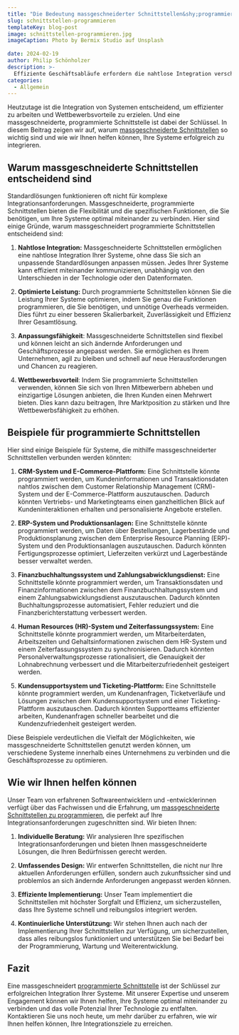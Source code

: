 ```yaml
---
title: "Die Bedeutung massgeschneiderter Schnittstellen&shy;programmierung: Ihre Systeme optimal integrieren"
slug: schnittstellen-programmieren
templateKey: blog-post
image: schnittstellen-programmieren.jpg
imageCaption: Photo by Bermix Studio auf Unsplash
  
date: 2024-02-19
author: Philip Schönholzer
description: >-
  Effiziente Geschäftsabläufe erfordern die nahtlose Integration verschiedener Systeme. Erfahren Sie, warum massgeschneidert programmierte Schnittstellen dabei eine entscheidende Rolle spielen und wie Ihr Unternehmen davon profitieren kann.
categories:
  - Allgemein
---
```


Heutzutage ist die Integration von Systemen entscheidend, um effizienter zu arbeiten und Wettbewerbsvorteile zu erzielen. Und eine massgeschneiderte, programmierte Schnittstelle ist dabei der Schlüssel. In diesem Beitrag zeigen wir auf, warum [massgeschneiderte Schnittstellen](/schnittstellen-entwickeln/) so wichtig sind und wie wir Ihnen helfen können, Ihre Systeme erfolgreich zu integrieren.

## Warum massgeschneiderte Schnittstellen entscheidend sind

Standardlösungen funktionieren oft nicht für komplexe Integrationsanforderungen. Massgeschneiderte, programmierte Schnittstellen bieten die Flexibilität und die spezifischen Funktionen, die Sie benötigen, um Ihre Systeme optimal miteinander zu verbinden. Hier sind einige Gründe, warum massgeschneidert programmierte Schnittstellen entscheidend sind:

1. **Nahtlose Integration:** Massgeschneiderte Schnittstellen ermöglichen eine nahtlose Integration Ihrer Systeme, ohne dass Sie sich an unpassende Standardlösungen anpassen müssen. Jedes Ihrer Systeme kann effizient miteinander kommunizieren, unabhängig von den Unterschieden in der Technologie oder den Datenformaten.

2. **Optimierte Leistung:** Durch programmierte Schnittstellen können Sie die Leistung Ihrer Systeme optimieren, indem Sie genau die Funktionen programmieren, die Sie benötigen, und unnötige Overheads vermeiden. Dies führt zu einer besseren Skalierbarkeit, Zuverlässigkeit und Effizienz Ihrer Gesamtlösung.

3. **Anpassungsfähigkeit**: Massgeschneiderte Schnittstellen sind flexibel und können leicht an sich ändernde Anforderungen und Geschäftsprozesse angepasst werden. Sie ermöglichen es Ihrem Unternehmen, agil zu bleiben und schnell auf neue Herausforderungen und Chancen zu reagieren.

4. **Wettbewerbsvorteil**: Indem Sie programmierte Schnittstellen verwenden, können Sie sich von Ihren Mitbewerbern abheben und einzigartige Lösungen anbieten, die Ihren Kunden einen Mehrwert bieten. Dies kann dazu beitragen, Ihre Marktposition zu stärken und Ihre Wettbewerbsfähigkeit zu erhöhen.

## Beispiele für programmierte Schnittstellen

Hier sind einige Beispiele für Systeme, die mithilfe massgeschneiderter Schnittstellen verbunden werden könnten:

1. **CRM-System und E-Commerce-Plattform:** Eine Schnittstelle könnte programmiert werden, um Kundeninformationen und Transaktionsdaten nahtlos zwischen dem Customer Relationship Management (CRM)-System und der E-Commerce-Plattform auszutauschen. Dadurch könnten Vertriebs- und Marketingteams einen ganzheitlichen Blick auf Kundeninteraktionen erhalten und personalisierte Angebote erstellen.

2. **ERP-System und Produktionsanlagen:** Eine Schnittstelle könnte programmiert werden, um Daten über Bestellungen, Lagerbestände und Produktionsplanung zwischen dem Enterprise Resource Planning (ERP)-System und den Produktionsanlagen auszutauschen. Dadurch könnten Fertigungsprozesse optimiert, Lieferzeiten verkürzt und Lagerbestände besser verwaltet werden.

3. **Finanzbuchhaltungssystem und Zahlungsabwicklungsdienst:** Eine Schnittstelle könnte programmiert werden, um Transaktionsdaten und Finanzinformationen zwischen dem Finanzbuchhaltungssystem und einem Zahlungsabwicklungsdienst auszutauschen. Dadurch könnten Buchhaltungsprozesse automatisiert, Fehler reduziert und die Finanzberichterstattung verbessert werden.

4. **Human Resources (HR)-System und Zeiterfassungssystem:** Eine Schnittstelle könnte programmiert werden, um Mitarbeiterdaten, Arbeitszeiten und Gehaltsinformationen zwischen dem HR-System und einem Zeiterfassungssystem zu synchronisieren. Dadurch könnten Personalverwaltungsprozesse rationalisiert, die Genauigkeit der Lohnabrechnung verbessert und die Mitarbeiterzufriedenheit gesteigert werden.

5. **Kundensupportsystem und Ticketing-Plattform:** Eine Schnittstelle könnte programmiert werden, um Kundenanfragen, Ticketverläufe und Lösungen zwischen dem Kundensupportsystem und einer Ticketing-Plattform auszutauschen. Dadurch könnten Supportteams effizienter arbeiten, Kundenanfragen schneller bearbeitet und die Kundenzufriedenheit gesteigert werden.

Diese Beispiele verdeutlichen die Vielfalt der Möglichkeiten, wie massgeschneiderte Schnittstellen genutzt werden können, um verschiedene Systeme innerhalb eines Unternehmens zu verbinden und die Geschäftsprozesse zu optimieren.

## Wie wir Ihnen helfen können

Unser Team von erfahrenen Softwareentwicklern und -entwicklerinnen verfügt über das Fachwissen und die Erfahrung, um [massgeschneiderte Schnittstellen zu programmieren](/schnittstellen-entwickeln/), die perfekt auf Ihre Integrationsanforderungen zugeschnitten sind. Wir bieten Ihnen:

1. **Individuelle Beratung:** Wir analysieren Ihre spezifischen Integrationsanforderungen und bieten Ihnen massgeschneiderte Lösungen, die Ihren Bedürfnissen gerecht werden.

2. **Umfassendes Design:** Wir entwerfen Schnittstellen, die nicht nur Ihre aktuellen Anforderungen erfüllen, sondern auch zukunftssicher sind und problemlos an sich ändernde Anforderungen angepasst werden können.

3. **Effiziente Implementierung:** Unser Team implementiert die Schnittstellen mit höchster Sorgfalt und Effizienz, um sicherzustellen, dass Ihre Systeme schnell und reibungslos integriert werden.

4. **Kontinuierliche Unterstützung:** Wir stehen Ihnen auch nach der Implementierung Ihrer Schnittstellen zur Verfügung, um sicherzustellen, dass alles reibungslos funktioniert und unterstützen Sie bei Bedarf bei der Programmierung, Wartung und Weiterentwicklung.

## Fazit

Eine massgeschneidert [programmierte Schnittstelle](/schnittstellen-entwickeln/) ist der Schlüssel zur erfolgreichen Integration Ihrer Systeme. Mit unserer Expertise und unserem Engagement können wir Ihnen helfen, Ihre Systeme optimal miteinander zu verbinden und das volle Potenzial Ihrer Technologie zu entfalten. Kontaktieren Sie uns noch heute, um mehr darüber zu erfahren, wie wir Ihnen helfen können, Ihre Integrationsziele zu erreichen.
